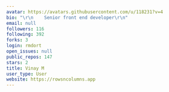```yaml
---
avatar: https://avatars.githubusercontent.com/u/118231?v=4
bio: "\r\n    Senior front end developer\r\n"
email: null
followers: 116
following: 392
forks: 3
login: rmdort
open_issues: null
public_repos: 147
stars: 2
title: Vinay M
user_type: User
website: https://rowsncolumns.app
---
```

